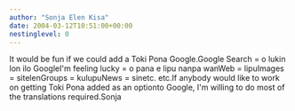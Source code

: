 ```yaml
---
author: "Sonja Elen Kisa"
date: 2004-03-12T10:51:00+00:00
nestinglevel: 0
---
```

It would be fun if we could add a Toki Pona Google.Google Search = o lukin lon ilo GoogleI'm feeling lucky = o pana e lipu nanpa wanWeb = lipuImages = sitelenGroups = kulupuNews = sinetc. etc.If anybody would like to work on getting Toki Pona added as an optionto Google, I'm willing to do most of the translations required.Sonja